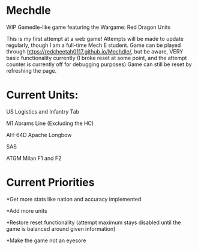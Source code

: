 # Mechdle
WIP Gamedle-like game featuring the Wargame: Red Dragon Units

This is my first attempt at a web game! Attempts will be made to update regularly, though I am a full-time Mech E student. Game can be played through https://redcheetah0117.github.io/Mechdle/, but be aware, VERY basic functionality currently (I broke reset at some point, and the attempt counter is currently off for debugging purposes) Game can still be reset by refreshing the page.

# Current Units:
US Logistics and Infantry Tab

M1 Abrams Line (Excluding the HC)

AH-64D Apache Longbow

SAS

ATGM Milan F1 and F2

# Current Priorities
*Get more stats like nation and accuracy implemented

*Add more units

*Restore reset functionality (attempt maximum stays disabled until the game is balanced around given information)

*Make the game not an eyesore
